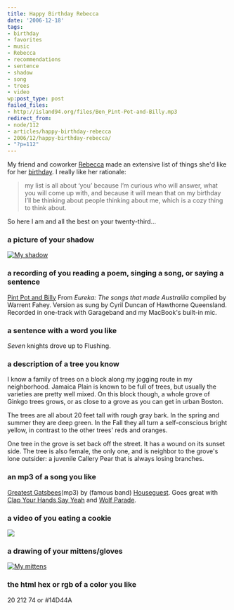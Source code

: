 ```yaml
---
title: Happy Birthday Rebecca
date: '2006-12-18'
tags:
- birthday
- favorites
- music
- Rebecca
- recommendations
- sentence
- shadow
- song
- trees
- video
wp:post_type: post
failed_files:
- http://island94.org/files/Ben_Pint-Pot-and-Billy.mp3
redirect_from:
- node/112
- articles/happy-birthday-rebecca
- 2006/12/happy-birthday-rebecca/
- "?p=112"
---
```


My friend and coworker [Rebecca](http://circuitous.org/rebecca/) made an extensive list of things she'd like for her [birthday](http://circuitous.org/rebecca/2006/12/12/birthday-list/). I really like her rationale:

> my list is all about ‘you’ because I’m curious who will answer, what you will come up with, and because it will mean that on my birthday I’ll be thinking about people thinking about me, which is a cozy thing to think about.

So here I am and all the best on your twenty-third...

### a picture of your shadow

[ ![My shadow](http://static.flickr.com/140/325591780_9e96c6274f.jpg) ](http://www.flickr.com/photos/bensheldon/325591780/ "Photo Sharing")

### a recording of you reading a poem, singing a song, or saying a sentence

[Pint Pot and Billy](2006-12-18-Happy-Birthday-Rebecca/Ben_Pint-Pot-and-Billy.mp3) From _Eureka: The songs that made Austrailia_ compiled by Warrent Fahey. Version as sung by Cyril Duncan of Hawthorne Queensland. Recorded in one-track with Garageband and my MacBook's built-in mic.

### a sentence with a word you like

_Seven_ knights drove up to Flushing.

### a description of a tree you know

I know a family of trees on a block along my jogging route in my neighborhood. Jamaica Plain is known to be full of trees, but usually the varieties are pretty well mixed. On this block though, a whole grove of Ginkgo trees grows, or as close to a grove as you can get in urban Boston.

The trees are all about 20 feet tall with rough gray bark. In the spring and summer they are deep green. In the Fall they all turn a self-conscious bright yellow, in contrast to the other trees' reds and oranges.

One tree in the grove is set back off the street. It has a wound on its sunset side. The tree is also female, the only one, and is neighbor to the grove's lone outsider: a juvenile Callery Pear that is always losing branches.

### an mp3 of a song you like

[Greatest Gatsbees](http://houseguest.org/MP3/electricpoliteness/GreatestGatsbees.mp3)(mp3) by (famous band) [Houseguest](http://houseguest.org). Goes great with [Clap Your Hands Say Yeah](http://clapyourhandssayyeah.com/) and [Wolf Parade](http://www.myspace.com/wolfparade).

### a video of you eating a cookie

[ ![](http://blip.tv/uploadedFiles/Bensheldon-EatingACookie489-452.jpg) ](http://blip.tv/file/get/Bensheldon-EatingACookie489.mp4)

### a drawing of your mittens/gloves

[ ![My mittens](http://static.flickr.com/140/325664414_d912306407.jpg) ](http://www.flickr.com/photos/bensheldon/325664414/ "Photo Sharing")

### the html hex or rgb of a color you like

20 212 74 or #14D44A

